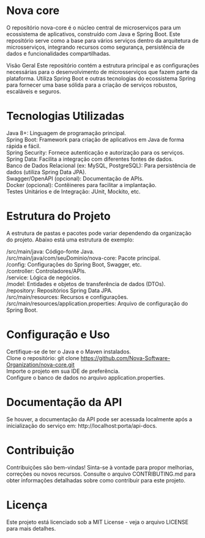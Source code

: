 # Nova core
O repositório nova-core é o núcleo central de microserviços para um ecossistema de aplicativos, construído com Java e Spring Boot. Este repositório serve como a base para vários serviços dentro da arquitetura de microsserviços, integrando recursos como segurança, persistência de dados e funcionalidades compartilhadas.

Visão Geral
Este repositório contém a estrutura principal e as configurações necessárias para o desenvolvimento de microsserviços que fazem parte da plataforma. Utiliza Spring Boot e outras tecnologias do ecossistema Spring para fornecer uma base sólida para a criação de serviços robustos, escaláveis e seguros.

# Tecnologias Utilizadas
Java 8+: Linguagem de programação principal. <br>
Spring Boot: Framework para criação de aplicativos em Java de forma rápida e fácil.<br>
Spring Security: Fornece autenticação e autorização para os serviços. <br>
Spring Data: Facilita a integração com diferentes fontes de dados. <br>
Banco de Dados Relacional (ex: MySQL, PostgreSQL): Para persistência de dados (utiliza Spring Data JPA). <br>
Swagger/OpenAPI (opcional): Documentação de APIs. <br>
Docker (opcional): Contêineres para facilitar a implantação. <br>
Testes Unitários e de Integração: JUnit, Mockito, etc. <br>

# Estrutura do Projeto
A estrutura de pastas e pacotes pode variar dependendo da organização do projeto. Abaixo está uma estrutura de exemplo:

/src/main/java: Código-fonte Java.<br>
/src/main/java/com/seuDominio/nova-core: Pacote principal.<br>
/config: Configurações do Spring Boot, Swagger, etc.<br>
/controller: Controladores/APIs.<br>
/service: Lógica de negócios.<br>
/model: Entidades e objetos de transferência de dados (DTOs).<br>
/repository: Repositórios Spring Data JPA.<br>
/src/main/resources: Recursos e configurações.<br>
/src/main/resources/application.properties: Arquivo de configuração do Spring Boot.<br>

# Configuração e Uso
Certifique-se de ter o Java e o Maven instalados.<br>
Clone o repositório: git clone https://github.com/Nova-Software-Organization/nova-core.git<br>
Importe o projeto em sua IDE de preferência.<br>
Configure o banco de dados no arquivo application.properties. <br>

# Documentação da API
Se houver, a documentação da API pode ser acessada localmente após a inicialização do serviço em: http://localhost:porta/api-docs.

# Contribuição
Contribuições são bem-vindas! Sinta-se à vontade para propor melhorias, correções ou novos recursos. Consulte o arquivo CONTRIBUTING.md para obter informações detalhadas sobre como contribuir para este projeto.

# Licença
Este projeto está licenciado sob a MIT License - veja o arquivo LICENSE para mais detalhes.
